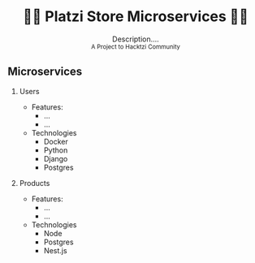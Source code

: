 <h1 align="center">👨‍💻 Platzi Store Microservices 👩‍💻</h1>
<p align="center">Description....<br><small>A Project to Hacktzi Community</small></p>

## Microservices

1. Users

   - Features:
     - ...
     - ...
   - Technologies
     - Docker
     - Python
     - Django
     - Postgres

2. Products
   - Features:
     - ...
     - ...
   - Technologies
     - Node
     - Postgres
     - Nest.js
